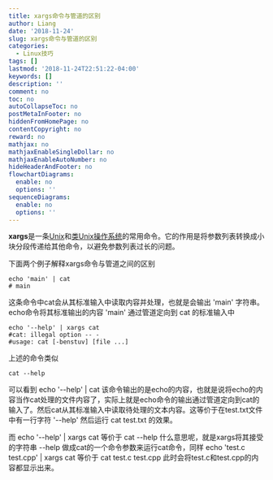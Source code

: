 ```yaml
---
title: xargs命令与管道的区别
author: Liang
date: '2018-11-24'
slug: xargs命令与管道的区别
categories:
  - Linux技巧
tags: []
lastmod: '2018-11-24T22:51:22-04:00'
keywords: []
description: ''
comment: no
toc: no
autoCollapseToc: no
postMetaInFooter: no
hiddenFromHomePage: no
contentCopyright: no
reward: no
mathjax: no
mathjaxEnableSingleDollar: no
mathjaxEnableAutoNumber: no
hideHeaderAndFooter: no
flowchartDiagrams:
  enable: no
  options: ''
sequenceDiagrams:
  enable: no
  options: ''
---
```

**xargs**是一条[Unix](https://zh.wikipedia.org/wiki/Unix "Unix")和[类Unix](https://zh.wikipedia.org/wiki/%E7%B1%BBUnix "类Unix")[操作系统](https://zh.wikipedia.org/wiki/%E6%93%8D%E4%BD%9C%E7%B3%BB%E7%BB%9F "操作系统")的常用命令。它的作用是将参数列表转换成小块分段传递给其他命令，以避免参数列表过长的问题。

下面两个例子解释xargs命令与管道之间的区别
```
echo 'main' | cat
# main
```
这条命令中cat会从其标准输入中读取内容并处理，也就是会输出 'main' 字符串。echo命令将其标准输出的内容 'main' 通过管道定向到 cat 的标准输入中
```
echo '--help' | xargs cat
#cat: illegal option -- -
#usage: cat [-benstuv] [file ...]
```
上述的命令类似
```
cat --help
```

可以看到 echo '--help' | cat   该命令输出的是echo的内容，也就是说将echo的内容当作cat处理的文件内容了，实际上就是echo命令的输出通过管道定向到cat的输入了。然后cat从其标准输入中读取待处理的文本内容。这等价于在test.txt文件中有一行字符 '--help' 然后运行  cat test.txt 的效果。

而 echo '--help' | xargs cat 等价于 cat --help 什么意思呢，就是xargs将其接受的字符串 --help 做成cat的一个命令参数来运行cat命令，同样  echo 'test.c test.cpp' | xargs cat 等价于 cat test.c test.cpp 此时会将test.c和test.cpp的内容都显示出来。
